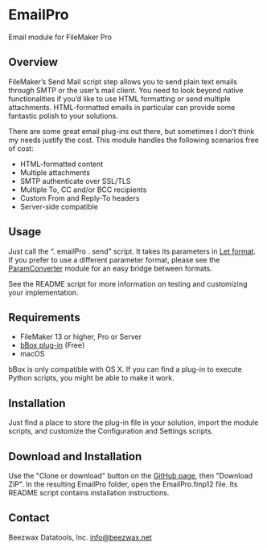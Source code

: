 # EmailPro

Email module for FileMaker Pro

## Overview

FileMaker’s Send Mail script step allows you to send plain text emails through SMTP or the user’s mail client. You need to look beyond native functionalities if you’d like to use HTML formatting or send multiple attachments. HTML-formatted emails in particular can provide some fantastic polish to your solutions.

There are some great email plug-ins out there, but sometimes I don’t think my needs justify the cost. This module handles the following scenarios free of cost:

- HTML-formatted content
- Multiple attachments
- SMTP authenticate over SSL/TLS
- Multiple To, CC and/or BCC recipients
- Custom From and Reply-To headers
- Server-side compatible

## Usage

Just call the “. emailPro . send” script. It takes its parameters in [Let format](http://www.modularfilemaker.org/documentation/#Passing_Parameters). If you prefer to use a different parameter format, please see the [ParamConverter](http://www.modularfilemaker.org/2013/11/paramconverter/) module for an easy bridge between formats.

See the README script for more information on testing and customizing your implementation.

## Requirements

- FileMaker 13 or higher, Pro or Server
- [bBox plug-in](http://www.beezwax.net/bbox) (Free)
- macOS

bBox is only compatible with OS X. If you can find a plug-in to execute Python scripts, you might be able to make it work.

## Installation

Just find a place to store the plug-in file in your solution, import the module scripts, and customize the Configuration and Settings scripts.

## Download and Installation

Use the "Clone or download" button on the [GitHub page](https://github.com/beezwax/EmailPro), then "Download ZIP". In the resulting EmailPro folder,  open the EmailPro.fmp12 file. Its README script contains installation instructions.

## Contact

Beezwax Datatools, Inc.
info@beezwax.net
